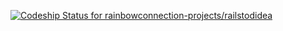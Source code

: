 [ ![Codeship Status for rainbowconnection-projects/railstodidea](https://codeship.com/projects/13a6dbe0-96b3-0133-4636-527c2a16e9a3/status?branch=master)](https://codeship.com/projects/125544)